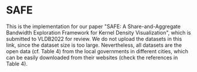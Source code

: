 # SAFE
This is the implementation for our paper "SAFE: A Share-and-Aggregate Bandwidth Exploration Framework for Kernel Density Visualization", which is submitted to VLDB2022 for review. We do not upload the datasets in this link, since the dataset size is too large. Nevertheless, all datasets are the open data (cf. Table 4) from the local governments in different cities, which can be easily downloaded from their websites (check the references in Table 4). 
